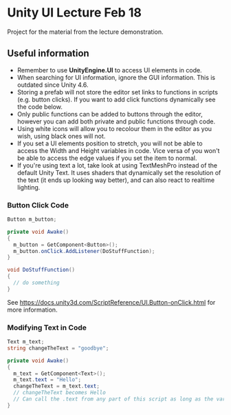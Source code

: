 # Unity UI Lecture Feb 18

Project for the material from the lecture demonstration.

## Useful information
* Remember to use **UnityEngine.UI** to access UI elements in code.
* When searching for UI information, ignore the GUI information. This is outdated since Unity 4.6.
* Storing a prefab will not store the editor set links to functions in scripts (e.g. button clicks). If you want to add click functions dynamically see the code below.
* Only public functions can be added to buttons through the editor, however you can add both private and public functions through code.
* Using white icons will allow you to recolour them in the editor as you wish, using black ones will not.
* If you set a UI elements position to stretch, you will not be able to access the Width and Height variables in code. Vice versa of you won't be able to access the edge values if you set the item to normal.
* If you're using text a lot, take look at using TextMeshPro instead of the default Unity Text. It uses shaders that dynamically set the resolution of the text (it ends up looking way better), and can also react to realtime lighting.

### Button Click Code
```csharp
Button m_button;

private void Awake()
{
  m_button = GetComponent<Button>();
  m_button.onClick.AddListener(DoStuffFunction);
}

void DoStuffFunction()
{
  // do something
}
```
See https://docs.unity3d.com/ScriptReference/UI.Button-onClick.html for more information.

### Modifying Text in Code
```csharp
Text m_text;
string changeTheText = "goodbye";

private void Awake()
{
  m_text = GetComponent<Text>();
  m_text.text = "Hello";
  changeTheText = m_text.text;
  // changeTheText becomes Hello
  // Can call the .text from any part of this script as long as the variable is set prior
}
```
